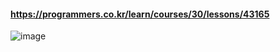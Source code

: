 #### https://programmers.co.kr/learn/courses/30/lessons/43165
![image](https://user-images.githubusercontent.com/87046726/130347139-816d0ea3-d179-4e35-9c97-6d7afa2aab1c.png)
